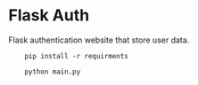 # Flask Auth

Flask authentication website that store user data.

```
    pip install -r requirments
```

```
    python main.py
```
